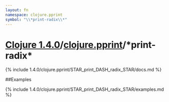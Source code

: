 ```yaml
---
layout: fn
namespace: clojure.pprint
symbol: "\\*print-radix\\*"
---
```


# [Clojure 1.4.0](../../)/[clojure.pprint](../)/\*print-radix\*

{% include 1.4.0/clojure.pprint/STAR_print_DASH_radix_STAR/docs.md %}

##Examples

{% include 1.4.0/clojure.pprint/STAR_print_DASH_radix_STAR/examples.md %}

